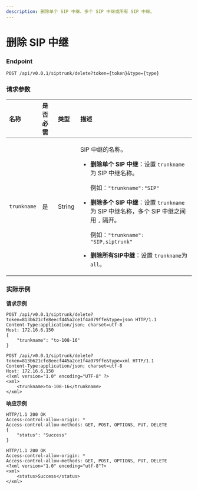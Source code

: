 ```yaml
---
description: 删除单个 SIP 中继、多个 SIP 中继或所有 SIP 中继。
---
```


# 删除 SIP 中继



### Endpoint

```text
POST /api/v0.0.1/siptrunk/delete?token={token}&type={type}
```

### 请求参数

<table>
  <thead>
    <tr>
      <th style="text-align:left">&#x540D;&#x79F0;</th>
      <th style="text-align:left">&#x662F;&#x5426;&#x5FC5;&#x9700;</th>
      <th style="text-align:left">&#x7C7B;&#x578B;</th>
      <th style="text-align:left">&#x63CF;&#x8FF0;</th>
    </tr>
  </thead>
  <tbody>
    <tr>
      <td style="text-align:left"><code>trunkname</code>
      </td>
      <td style="text-align:left">&#x662F;</td>
      <td style="text-align:left">String</td>
      <td style="text-align:left">
        <p>SIP &#x4E2D;&#x7EE7;&#x7684;&#x540D;&#x79F0;&#x3002;</p>
        <ul>
          <li>
            <p><b>&#x5220;&#x9664;&#x5355;&#x4E2A; SIP &#x4E2D;&#x7EE7;</b>&#xFF1A;&#x8BBE;&#x7F6E; <code>trunkname</code> &#x4E3A;
              SIP &#x4E2D;&#x7EE7;&#x540D;&#x79F0;&#x3002;</p>
            <p>&#x4F8B;&#x5982;&#xFF1A;<code>&quot;trunkname&quot;:&quot;SIP&quot;</code>
            </p>
          </li>
          <li>
            <p><b>&#x5220;&#x9664;&#x591A;&#x4E2A; SIP &#x4E2D;&#x7EE7;</b>&#xFF1A;&#x8BBE;&#x7F6E; <code>trunkname</code> &#x4E3A;
              SIP &#x4E2D;&#x7EE7;&#x540D;&#x79F0;&#xFF0C;&#x591A;&#x4E2A; SIP &#x4E2D;&#x7EE7;&#x4E4B;&#x95F4;&#x7528; <code>,</code> &#x9694;&#x5F00;&#x3002;</p>
            <p>&#x4F8B;&#x5982;&#xFF1A;<code>&quot;trunkname&quot;: &quot;SIP,siptrunk&quot;</code>
            </p>
          </li>
          <li><b>&#x5220;&#x9664;&#x6240;&#x6709;SIP&#x4E2D;&#x7EE7;</b>&#xFF1A;&#x8BBE;&#x7F6E; <code>trunkname</code>&#x4E3A;<code>all</code>&#x3002;</li>
        </ul>
      </td>
    </tr>
  </tbody>
</table>

### 实际示例

**请求示例**

```text
POST /api/v0.0.1/siptrunk/delete?token=813b621cfe8eecf445a2ce1f4a079ffe&type=json HTTP/1.1
Content-Type:application/json; charset=utf-8
Host: 172.16.6.150
{
    "trunkname": "to-108-16"
}
```

```text
POST /api/v0.0.1/siptrunk/delete?token=813b621cfe8eecf445a2ce1f4a079ffe&type=xml HTTP/1.1
Content-Type:application/json; charset=utf-8
Host: 172.16.6.150
<?xml version="1.0" encoding="UTF-8" ?>
<xml>
	<trunkname>to-108-16</trunkname>
</xml>
```

**响应示例**

```text
HTTP/1.1 200 OK
Access-control-allow-origin: *
Access-control-allow-methods: GET, POST, OPTIONS, PUT, DELETE
{
    "status": "Success"
}
```

```text
HTTP/1.1 200 OK
Access-control-allow-origin: *
Access-control-allow-methods: GET, POST, OPTIONS, PUT, DELETE
<?xml version="1.0" encoding="utf-8"?>
<xml>
	<status>Success</status>
</xml>
```


